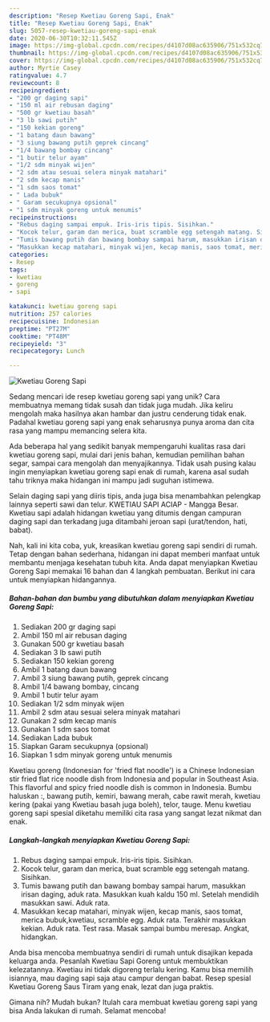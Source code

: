 ```yaml
---
description: "Resep Kwetiau Goreng Sapi, Enak"
title: "Resep Kwetiau Goreng Sapi, Enak"
slug: 5057-resep-kwetiau-goreng-sapi-enak
date: 2020-06-30T10:32:11.545Z
image: https://img-global.cpcdn.com/recipes/d4107d08ac635906/751x532cq70/kwetiau-goreng-sapi-foto-resep-utama.jpg
thumbnail: https://img-global.cpcdn.com/recipes/d4107d08ac635906/751x532cq70/kwetiau-goreng-sapi-foto-resep-utama.jpg
cover: https://img-global.cpcdn.com/recipes/d4107d08ac635906/751x532cq70/kwetiau-goreng-sapi-foto-resep-utama.jpg
author: Myrtie Casey
ratingvalue: 4.7
reviewcount: 8
recipeingredient:
- "200 gr daging sapi"
- "150 ml air rebusan daging"
- "500 gr kwetiau basah"
- "3 lb sawi putih"
- "150 kekian goreng"
- "1 batang daun bawang"
- "3 siung bawang putih geprek cincang"
- "1/4 bawang bombay cincang"
- "1 butir telur ayam"
- "1/2 sdm minyak wijen"
- "2 sdm atau sesuai selera minyak matahari"
- "2 sdm kecap manis"
- "1 sdm saos tomat"
- " Lada bubuk"
- " Garam secukupnya opsional"
- "1 sdm minyak goreng untuk menumis"
recipeinstructions:
- "Rebus daging sampai empuk. Iris-iris tipis. Sisihkan."
- "Kocok telur, garam dan merica, buat scramble egg setengah matang. Sisihkan."
- "Tumis bawang putih dan bawang bombay sampai harum, masukkan irisan daging, aduk rata. Masukkan kuah kaldu 150 ml. Setelah mendidih masukkan sawi. Aduk rata."
- "Masukkan kecap matahari, minyak wijen, kecap manis, saos tomat, merica bubuk,kwetiau, scramble egg. Aduk rata. Terakhir masukkan kekian. Aduk rata. Test rasa. Masak sampai bumbu meresap. Angkat, hidangkan."
categories:
- Resep
tags:
- kwetiau
- goreng
- sapi

katakunci: kwetiau goreng sapi 
nutrition: 257 calories
recipecuisine: Indonesian
preptime: "PT27M"
cooktime: "PT48M"
recipeyield: "3"
recipecategory: Lunch

---
```



![Kwetiau Goreng Sapi](https://img-global.cpcdn.com/recipes/d4107d08ac635906/751x532cq70/kwetiau-goreng-sapi-foto-resep-utama.jpg)

Sedang mencari ide resep kwetiau goreng sapi yang unik? Cara membuatnya memang tidak susah dan tidak juga mudah. Jika keliru mengolah maka hasilnya akan hambar dan justru cenderung tidak enak. Padahal kwetiau goreng sapi yang enak seharusnya punya aroma dan cita rasa yang mampu memancing selera kita.

Ada beberapa hal yang sedikit banyak mempengaruhi kualitas rasa dari kwetiau goreng sapi, mulai dari jenis bahan, kemudian pemilihan bahan segar, sampai cara mengolah dan menyajikannya. Tidak usah pusing kalau ingin menyiapkan kwetiau goreng sapi enak di rumah, karena asal sudah tahu triknya maka hidangan ini mampu jadi suguhan istimewa.

Selain daging sapi yang diiris tipis, anda juga bisa menambahkan pelengkap lainnya seperti sawi dan telur. KWETIAU SAPI ACIAP - Mangga Besar. Kwetiau sapi adalah hidangan kwetiau yang ditumis dengan campuran daging sapi dan terkadang juga ditambahi jeroan sapi (urat/tendon, hati, babat).


Nah, kali ini kita coba, yuk, kreasikan kwetiau goreng sapi sendiri di rumah. Tetap dengan bahan sederhana, hidangan ini dapat memberi manfaat untuk membantu menjaga kesehatan tubuh kita. Anda dapat menyiapkan Kwetiau Goreng Sapi memakai 16 bahan dan 4 langkah pembuatan. Berikut ini cara untuk menyiapkan hidangannya.

<!--inarticleads1-->

##### Bahan-bahan dan bumbu yang dibutuhkan dalam menyiapkan Kwetiau Goreng Sapi:

1. Sediakan 200 gr daging sapi
1. Ambil 150 ml air rebusan daging
1. Gunakan 500 gr kwetiau basah
1. Sediakan 3 lb sawi putih
1. Sediakan 150 kekian goreng
1. Ambil 1 batang daun bawang
1. Ambil 3 siung bawang putih, geprek cincang
1. Ambil 1/4 bawang bombay, cincang
1. Ambil 1 butir telur ayam
1. Sediakan 1/2 sdm minyak wijen
1. Ambil 2 sdm atau sesuai selera minyak matahari
1. Gunakan 2 sdm kecap manis
1. Gunakan 1 sdm saos tomat
1. Sediakan  Lada bubuk
1. Siapkan  Garam secukupnya (opsional)
1. Siapkan 1 sdm minyak goreng untuk menumis


Kwetiau goreng (Indonesian for &#39;fried flat noodle&#39;) is a Chinese Indonesian stir fried flat rice noodle dish from Indonesia and popular in Southeast Asia. This flavorful and spicy fried noodle dish is common in Indonesia. Bumbu haluskan :, bawang putih, kemiri, bawang merah, cabe rawit merah, kwetiau kering (pakai yang Kwetiau basah juga boleh), telor, tauge. Menu kwetiau goreng sapi spesial diketahu memiliki cita rasa yang sangat lezat nikmat dan enak. 

<!--inarticleads2-->

##### Langkah-langkah menyiapkan Kwetiau Goreng Sapi:

1. Rebus daging sampai empuk. Iris-iris tipis. Sisihkan.
1. Kocok telur, garam dan merica, buat scramble egg setengah matang. Sisihkan.
1. Tumis bawang putih dan bawang bombay sampai harum, masukkan irisan daging, aduk rata. Masukkan kuah kaldu 150 ml. Setelah mendidih masukkan sawi. Aduk rata.
1. Masukkan kecap matahari, minyak wijen, kecap manis, saos tomat, merica bubuk,kwetiau, scramble egg. Aduk rata. Terakhir masukkan kekian. Aduk rata. Test rasa. Masak sampai bumbu meresap. Angkat, hidangkan.


Anda bisa mencoba membuatnya sendiri di rumah untuk disajikan kepada keluarga anda. Pesanlah Kwetiau Sapi Goreng untuk membuktikan kelezatannya. Kwetiau ini tidak digoreng terlalu kering. Kamu bisa memilih isiannya, mau daging sapi saja atau campur dengan babat. Resep spesial Kwetiau Goreng Saus Tiram yang enak, lezat dan juga praktis. 

Gimana nih? Mudah bukan? Itulah cara membuat kwetiau goreng sapi yang bisa Anda lakukan di rumah. Selamat mencoba!

